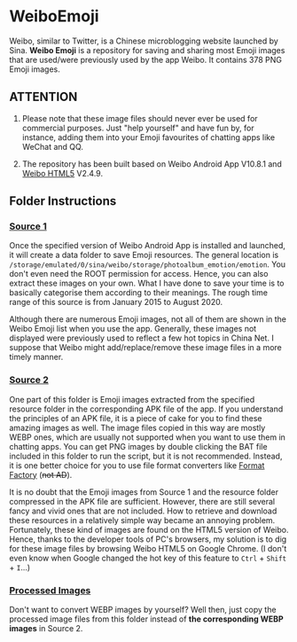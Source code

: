 # WeiboEmoji

Weibo, similar to Twitter, is a Chinese microblogging website launched by Sina. **Weibo Emoji** is a repository for saving and sharing most Emoji images that are used/were previously used by the app Weibo. It contains 378 PNG Emoji images.

## ATTENTION

1. Please note that these image files should never ever be used for commercial purposes. Just "help yourself" and have fun by, for instance, adding them into your Emoji favourites of chatting apps like WeChat and QQ.

2. The repository has been built based on Weibo Android App V10.8.1 and [Weibo HTML5](https://m.weibo.cn/) V2.4.9.

## Folder Instructions

### [Source 1](https://github.com/ArvinZJC/WeiboEmoji/tree/master/Source%201)

Once the specified version of Weibo Android App is installed and launched, it will create a data folder to save Emoji resources. The general location is `/storage/emulated/0/sina/weibo/storage/photoalbum_emotion/emotion`. You don't even need the ROOT permission for access. Hence, you can also extract these images on your own. What I have done to save your time is to basically categorise them according to their meanings. The rough time range of this source is from January 2015 to August 2020.

Although there are numerous Emoji images, not all of them are shown in the Weibo Emoji list when you use the app. Generally, these images not displayed were previously used to reflect a few hot topics in China Net. I suppose that Weibo might add/replace/remove these image files in a more timely manner.

### [Source 2](https://github.com/ArvinZJC/WeiboEmoji/tree/master/Source%202)

One part of this folder is Emoji images extracted from the specified resource folder in the corresponding APK file of the app. If you understand the principles of an APK file, it is a piece of cake for you to find these amazing images as well. The image files copied in this way are mostly WEBP ones, which are usually not supported when you want to use them in chatting apps. You can get PNG images by double clicking the BAT file included in this folder to run the script, but it is not recommended. Instead, it is one better choice for you to use file format converters like [Format Factory](http://www.pcgeshi.com/) (~~not AD~~).

It is no doubt that the Emoji images from Source 1 and the resource folder compressed in the APK file are sufficient. However, there are still several fancy and vivid ones that are not included. How to retrieve and download these resources in a relatively simple way became an annoying problem. Fortunately, these kind of images are found on the HTML5 version of Weibo. Hence, thanks to the developer tools of PC's browsers, my solution is to dig for these image files by browsing Weibo HTML5 on Google Chrome. (I don't even know when Google changed the hot key of this feature to `Ctrl` + `Shift` + `I`...)

### [Processed Images](https://github.com/ArvinZJC/WeiboEmoji/tree/master/Processed%20Images)

Don't want to convert WEBP images by yourself? Well then, just copy the processed image files from this folder instead of **the corresponding WEBP images** in Source 2.
